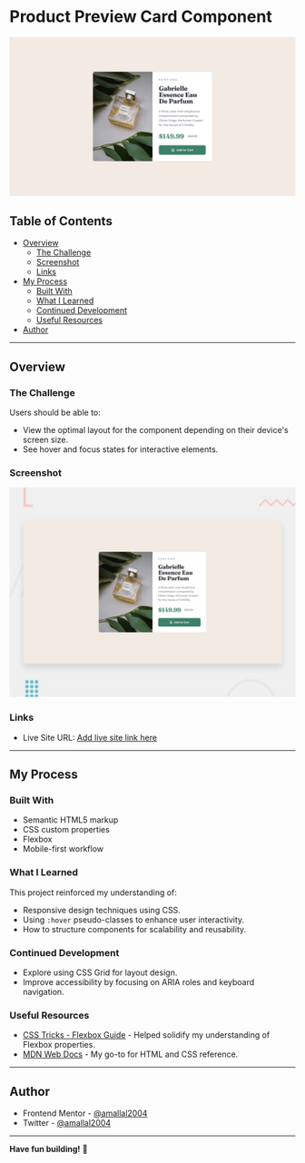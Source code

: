 # Product Preview Card Component

![Project Screenshot](../assets/design/desktop-design.jpg)

## Table of Contents
- [Overview](#overview)
  - [The Challenge](#the-challenge)
  - [Screenshot](#screenshot)
  - [Links](#links)
- [My Process](#my-process)
  - [Built With](#built-with)
  - [What I Learned](#what-i-learned)
  - [Continued Development](#continued-development)
  - [Useful Resources](#useful-resources)
- [Author](#author)

---

## Overview

### The Challenge

Users should be able to:

- View the optimal layout for the component depending on their device's screen size.
- See hover and focus states for interactive elements.

### Screenshot

![Desktop Design Preview](../assets/design/desktop-preview.jpg)

### Links

- Live Site URL: [Add live site link here](https://amallal2004.github.io/Product-preview-card-component/)

---

## My Process

### Built With

- Semantic HTML5 markup
- CSS custom properties
- Flexbox
- Mobile-first workflow

### What I Learned

This project reinforced my understanding of:

- Responsive design techniques using CSS.
- Using `:hover` pseudo-classes to enhance user interactivity.
- How to structure components for scalability and reusability.

### Continued Development

- Explore using CSS Grid for layout design.
- Improve accessibility by focusing on ARIA roles and keyboard navigation.

### Useful Resources

- [CSS Tricks - Flexbox Guide](https://css-tricks.com/snippets/css/a-guide-to-flexbox/) - Helped solidify my understanding of Flexbox properties.
- [MDN Web Docs](https://developer.mozilla.org/) - My go-to for HTML and CSS reference.

---

## Author

- Frontend Mentor - [@amallal2004](https://www.frontendmentor.io/profile/amallal2004)
- Twitter - [@amallal2004](https://www.twitter.com/amallal2004)

---

**Have fun building!** 🚀
